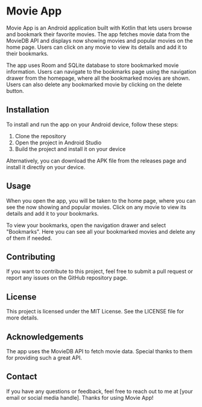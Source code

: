 # Movie App

Movie App is an Android application built with Kotlin that lets users browse and bookmark their favorite movies. The app fetches movie data from the MovieDB API and displays now showing movies and popular movies on the home page. Users can click on any movie to view its details and add it to their bookmarks.

The app uses Room and SQLite database to store bookmarked movie information. Users can navigate to the bookmarks page using the navigation drawer from the homepage, where all the bookmarked movies are shown. Users can also delete any bookmarked movie by clicking on the delete button.

## Installation

To install and run the app on your Android device, follow these steps:

1. Clone the repository
2. Open the project in Android Studio
3. Build the project and install it on your device

Alternatively, you can download the APK file from the releases page and install it directly on your device.

## Usage

When you open the app, you will be taken to the home page, where you can see the now showing and popular movies. Click on any movie to view its details and add it to your bookmarks.

To view your bookmarks, open the navigation drawer and select "Bookmarks". Here you can see all your bookmarked movies and delete any of them if needed.

## Contributing

If you want to contribute to this project, feel free to submit a pull request or report any issues on the GitHub repository page.

## License

This project is licensed under the MIT License. See the LICENSE file for more details.

## Acknowledgements

The app uses the MovieDB API to fetch movie data. Special thanks to them for providing such a great API.

## Contact

If you have any questions or feedback, feel free to reach out to me at [your email or social media handle]. Thanks for using Movie App!

